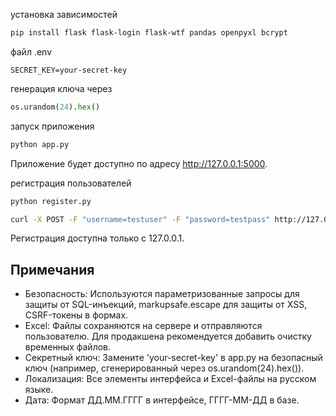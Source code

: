 установка зависимостей
```bash
pip install flask flask-login flask-wtf pandas openpyxl bcrypt
```
файл .env
```env
SECRET_KEY=your-secret-key
```
генерация ключа через 
```python
os.urandom(24).hex()
```
запуск приложения
```bash
python app.py
```
Приложение будет доступно по адресу http://127.0.0.1:5000.

регистрация пользователей
```bash
python register.py
```
```bash
curl -X POST -F "username=testuser" -F "password=testpass" http://127.0.0.1:5001/register
```
Регистрация доступна только с 127.0.0.1.

## Примечания
- Безопасность: Используются параметризованные запросы для защиты от SQL-инъекций, markupsafe.escape для защиты от XSS, CSRF-токены в формах.
- Excel: Файлы сохраняются на сервере и отправляются пользователю. Для продакшена рекомендуется добавить очистку временных файлов.
- Секретный ключ: Замените 'your-secret-key' в app.py на безопасный ключ (например, сгенерированный через os.urandom(24).hex()).
- Локализация: Все элементы интерфейса и Excel-файлы на русском языке.
- Дата: Формат ДД.ММ.ГГГГ в интерфейсе, ГГГГ-ММ-ДД в базе.
